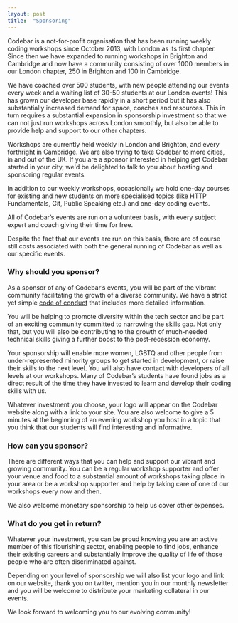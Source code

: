 ```yaml
---
layout: post
title:  "Sponsoring"
---
```


Codebar is a not-for-profit organisation that has been running weekly coding workshops since October 2013, with London as its first chapter. Since then we have expanded to running workshops in Brighton and Cambridge and now have a community consisting of over 1000 members in our London chapter, 250 in Brighton and 100 in Cambridge.

We have coached over 500 students, with new people attending our events every week and a waiting list of 30-50 students at our London events! This has grown our developer base rapidly in a short period but it has also substantially increased demand for space, coaches and resources. This in turn requires a substantial expansion in sponsorship investment so that we can not just run workshops across London smoothly, but also be able to provide help and support to our other chapters.

Workshops are currently held weekly in London and Brighton, and every forthright in Cambridge. We are also trying to take Codebar to more cities, in and out of the UK. If you are a sponsor interested in helping get Codebar started in your city, we'd be delighted to talk to you about hosting and sponsoring regular events.

In addition to our weekly workshops, occasionally we hold one-day courses for existing and new students on more specialised topics (like HTTP Fundamentals, Git, Public Speaking etc.) and one-day coding events.

All of Codebar’s events are run on a volunteer basis, with every subject expert and coach giving their time for free.

Despite the fact that our events are run on this basis, there are of course still costs associated with both the general running of Codebar as well as our specific events.

### Why should you sponsor?

As a sponsor of any of Codebar’s events, you will be part of the vibrant community facilitating the growth of a diverse community. We have a strict yet simple [code of conduct](http://codebar.io/code-of-conduct) that includes more detailed information.

You will be helping to promote diversity within the tech sector and be part of an exciting community committed to narrowing the skills gap. Not only that, but you will also be contributing to the growth of much-needed technical skills giving a further boost to the post-recession economy.

Your sponsorship will enable more women, LGBTQ and other people from under-represented minority groups to get started in development, or raise their skills to the next level. You will also have contact with developers of all levels at our workshops. Many of Codebar’s students have found jobs as a direct result of the time they have invested to learn and develop their coding skills with us.

Whatever investment you choose, your logo will appear on the Codebar website along with a link to your site. You are also welcome to give a 5 minutes at the beginning of an evening workshop you host in a topic that you think that our students will find interesting and informative.


### How can you sponsor?

There are different ways that you can help and support our vibrant and growing community. You can be a regular workshop supporter and offer your venue and food to a substantial amount of workshops taking place in your area or be a workshop supporter and help by taking care of one of our workshops every now and then.


We also welcome monetary sponsorship to help us cover other expenses.


### What do you get in return?

Whatever your investment, you can be proud knowing you are an active member of this flourishing sector, enabling people to find jobs, enhance their existing careers and substantially improve the quality of life of those people who are often discriminated against.

Depending on your level of sponsorship we will also list your logo and link on our website, thank you on twitter, mention you in our monthly newsletter and you will be welcome to distribute your marketing collateral in our events.

We look forward to welcoming you to our evolving community!
